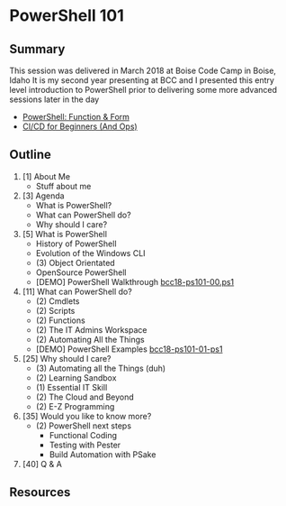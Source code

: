 # PowerShell 101

## Summary
This session was delivered in March 2018 at Boise Code Camp in Boise, Idaho
It is my second year presenting at BCC and I presented this entry level introduction to PowerShell 
prior to delivering some more advanced sessions later in the day

* [PowerShell: Function & Form](#)
* [CI/CD for Beginners (And Ops)](#)

## Outline

1. [1] About Me
    * Stuff about me
2. [3] Agenda
    * What is PowerShell?
    * What can PowerShell do?
    * Why should I care?
3. [5] What is PowerShell
    * History of PowerShell
    * Evolution of the Windows CLI
    * (3) Object Orientated
    * OpenSource PowerShell
    * [DEMO] PowerShell Walkthrough [bcc18-ps101-00.ps1](bcc18-ps101-00.ps1)
4. [11] What can PowerShell do?
    * (2) Cmdlets
    * (2) Scripts
    * (2) Functions
    * (2) The IT Admins Workspace
    * (2) Automating All the Things
    * [DEMO] PowerShell Examples [bcc18-ps101-01-ps1](bcc18-ps101-01.ps1)
5. [25] Why should I care?
    * (3) Automating all the Things (duh)
    * (2) Learning Sandbox
    * (1) Essential IT Skill
    * (2) The Cloud and Beyond
    * (2) E-Z Programming
6. [35] Would you like to know more?
    * (2) PowerShell next steps
        * Functional Coding
        * Testing with Pester
        * Build Automation with PSake
7. [40] Q & A

## Resources
